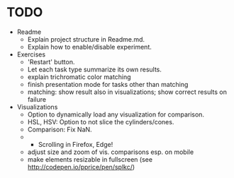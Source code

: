 # TODO

- Readme
    - Explain project structure in Readme.md.
    - Explain how to enable/disable experiment.
- Exercises
    - 'Restart' button.
    - Let each task type summarize its own results.
    - explain trichromatic color matching
    - finish presentation mode for tasks other than matching
    - matching: show result also in visualizations; show correct results on failure
- Visualizations
    - Option to dynamically load any visualization for comparison.
    - HSL, HSV: Option to not slice the cylinders/cones.
    - Comparison: Fix NaN.
    - * Scrolling in Firefox, Edge!
    - adjust size and zoom of vis. comparisons esp. on mobile
    - make elements resizable in fullscreen (see http://codepen.io/pprice/pen/splkc/)
